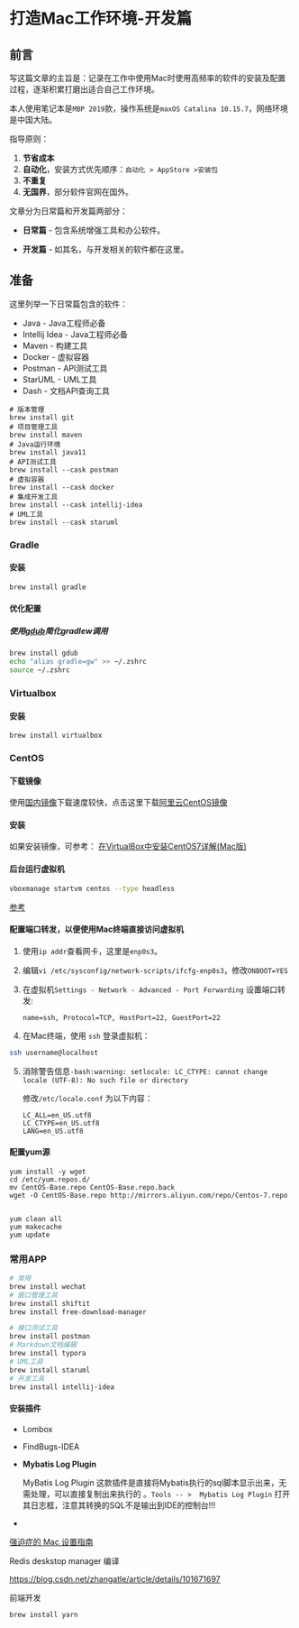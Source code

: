 # 打造Mac工作环境-开发篇

## 前言

写这篇文章的主旨是：记录在工作中使用Mac时使用高频率的软件的安装及配置过程，逐渐积累打磨出适合自己工作环境。

本人使用笔记本是`MBP 2019`款，操作系统是`maxOS Catalina 10.15.7`，网络环境是中国大陆。

指导原则：

1. **节省成本**
2. **自动化**，安装方式优先顺序：`自动化 > AppStore >安装包`
3. **不重复**
4. **无国界**，部分软件官网在国外。

文章分为日常篇和开发篇两部分：

- **日常篇** - 包含系统增强工具和办公软件。

- **开发篇** - 如其名，与开发相关的软件都在这里。

## 准备

这里列举一下日常篇包含的软件：

- Java -  Java工程师必备
- Intellij Idea -  Java工程师必备
- Maven - 构建工具
- Docker - 虚拟容器
- Postman - API测试工具
- StarUML - UML工具
- Dash - 文档API查询工具

```shell
# 版本管理
brew install git
# 项目管理工具
brew install maven
# Java运行环境
brew install java11
# API测试工具
brew install --cask postman
# 虚拟容器
brew install --cask docker
# 集成开发工具
brew install --cask intellij-idea
# UML工具
brew install --cask staruml
```

### Gradle 

#### 安装

```bash
brew install gradle
```

#### 优化配置

##### 使用[gdub](https://github.com/dougborg/gdub)简化gradlew调用

```bash
brew install gdub
echo "alias gradle=gw" >> ~/.zshrc
source ~/.zshrc
```


### Virtualbox

#### 安装

```
brew install virtualbox
```

### CentOS

#### 下载镜像

使用[国内镜像](<https://blog.csdn.net/weixin_42430824/article/details/81019039>)下载速度较快，点击这里下载[阿里云CentOS镜像](<https://blog.csdn.net/weixin_42430824/article/details/81019039>)

#### 安装

如果安装镜像，可参考： [在VirtualBox中安装CentOS7详解(Mac版)](<https://blog.csdn.net/ytangdigl/article/details/79736562>)

#### 后台运行虚拟机

```bash
vboxmanage startvm centos --type headless
```

[参考](<https://www.jianshu.com/p/a4c9ec791948>)

#### 配置端口转发，以便使用Mac终端直接访问虚拟机

1. 使用`ip addr`查看网卡，这里是`enp0s3`。

2. 编辑`vi /etc/sysconfig/network-scripts/ifcfg-enp0s3`，修改`ONBOOT=YES`

3. 在虚拟机`Settings - Network - Advanced - Port Forwarding` 设置端口转发:

   `name=ssh, Protocol=TCP, HostPort=22, GuestPort=22`

4. 在Mac终端，使用 `ssh` 登录虚拟机：

  ```bash
  ssh username@localhost
  ```

5. 消除警告信息`-bash:warning: setlocale: LC_CTYPE: cannot change locale (UTF-8): No such file or directory`

   修改`/etc/locale.conf` 为以下内容：

   ```
   LC_ALL=en_US.utf8
   LC_CTYPE=en_US.utf8
   LANG=en_US.utf8
   ```

#### 配置yum源

```
yum install -y wget
cd /etc/yum.repos.d/
mv CentOS-Base.repo CentOS-Base.repo.back
wget -O CentOS-Base.repo http://mirrors.aliyun.com/repo/Centos-7.repo


yum clean all
yum makecache
yum update
```

### 常用APP

```bash
# 常用
brew install wechat
# 窗口管理工具
brew install shiftit 
brew install free-download-manager 

# 接口测试工具
brew install postman
# Markdown文档编辑
brew install typora
# UML工具
brew install staruml
# 开发工具
brew install intellij-idea
```



#### 安装插件

- Lombox

- FindBugs-IDEA

- **Mybatis Log Plugin** 

  MyBatis Log Plugin 这款插件是直接将Mybatis执行的sql脚本显示出来，无需处理，可以直接复制出来执行的 。`Tools -- >  Mybatis Log Plugin` 打开其日志框，注意其转换的SQL不是输出到IDE的控制台!!!

- 

  

[强迫症的 Mac 设置指南](https://github.com/macdao/ocds-guide-to-setting-up-mac)





Redis deskstop manager  编译

https://blog.csdn.net/zhangatle/article/details/101671697





前端开发

```
brew install yarn

```

